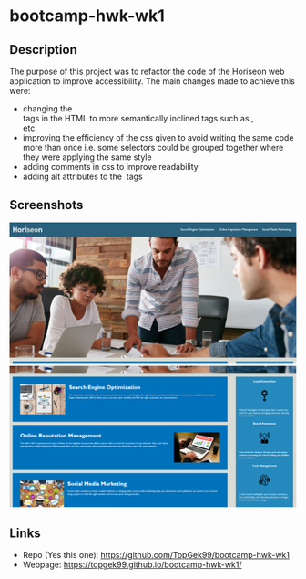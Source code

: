 # bootcamp-hwk-wk1

## Description

The purpose of this project was to refactor the code of the Horiseon web application to improve accessibility. The main changes made to achieve this were:

- changing the <div> tags in the HTML to more semantically inclined tags such as <content>, <section> etc.
- improving the efficiency of the css given to avoid writing the same code more than once i.e. some selectors could be grouped together where they were applying the same style
- adding comments in css to improve readability
- adding alt attributes to the <img> tags

## Screenshots

![screenshot](assets/screenshot1.png)
![screenshot](assets/screenshot2.png)

## Links

- Repo (Yes this one): https://github.com/TopGek99/bootcamp-hwk-wk1
- Webpage: https://topgek99.github.io/bootcamp-hwk-wk1/